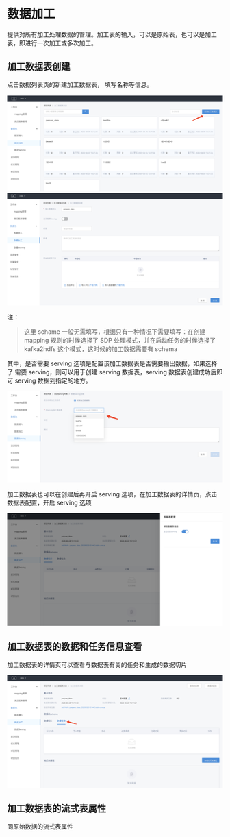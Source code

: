 # 数据加工

提供对所有加工处理数据的管理。加工表的输入，可以是原始表，也可以是加工表，即进行一次加工或多次加工。

## 加工数据表创建

点击数据列表页的新建加工数据表， 填写名称等信息。

![sds_prepare_data_create1](../assets/sds/sds_prepare_data_create1.png)
![sds_prepare_data_create2](../assets/sds/sds_prepare_data_create2.png)

注：
> 这里 schame 一般无需填写，根据只有一种情况下需要填写：在创建 mapping 规则的时候选择了 SDP 处理模式，并在启动任务的时候选择了 kafka2hdfs 这个模式，这时候的加工数据需要有 schema

其中，是否需要 serving 选项是配置该加工数据表是否需要输出数据，如果选择了 需要 serving，则可以用于创建 serving 数据表，serving 数据表创建成功后即可 serving 数据到指定的地方。

![sds_prepare_data_create3](../assets/sds/sds_prepare_data_create3.png)

加工数据表也可以在创建后再开启 serving 选项，在加工数据表的详情页，点击数据表配置，开启 serving 选项

![sds_prepare_data_detail2](../assets/sds/sds_prepare_data_detail1.png)

## 加工数据表的数据和任务信息查看

加工数据表的详情页可以查看与数据表有关的任务和生成的数据切片

![sds_prepare_data_detail1](../assets/sds/sds_prepare_data_detail2.png)

## 加工数据表的流式表属性

同原始数据的流式表属性
